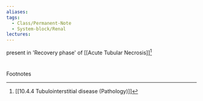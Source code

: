 ```yaml
---
aliases:
tags:
  - Class/Permanent-Note
  - System-block/Renal
lectures:
---
```



present in 'Recovery phase' of [[Acute Tubular Necrosis]][^1]
# 


Footnotes

[^1]: [[10.4.4 Tubulointerstitial disease (Pathology)]]